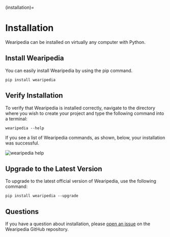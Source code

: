 (installation)=

# Installation

Wearipedia can be installed on virtually any computer with Python.

## Install Wearipedia

You can easily install Wearipedia by using the pip command.

```
pip install wearipedia
```

## Verify Installation

To verify that Wearipedia is installed correctly, navigate to the directory where you wish to create your project and type the following command into a terminal:

```
wearipedia --help
```

If you see a list of Wearipedia commands, as shown, below, your installation was successful.

![wearipedia help](https://raw.githubusercontent.com/wearipedia/wearipedia/master/docs/img/wearipedia-help.png)

## Upgrade to the Latest Version

To upgrade to the latest official version of Wearipedia, use the following command:

```
pip install wearipedia --upgrade
```

## Questions

If you have a question about installation, please [open an issue](https://github.com/Stanford-Health/wearipedia/issues/new/choose) on the Wearipedia GitHub repository.
